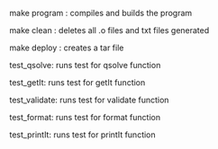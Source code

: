 make program : compiles and builds the program


make clean : deletes all .o files and txt files generated


make deploy : creates a tar file


test_qsolve: runs test for qsolve function


test_getIt: runs test for getIt function


test_validate: runs test for validate function
	

test_format: runs test for format function
	

test_printIt: runs test for printIt function
